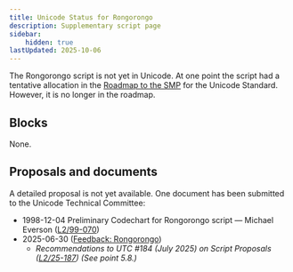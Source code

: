 ```yaml
---
title: Unicode Status for Rongorongo
description: Supplementary script page
sidebar:
    hidden: true
lastUpdated: 2025-10-06
---
```


The Rongorongo script is not yet in Unicode.  At one point the script had a tentative allocation in the [Roadmap to the SMP](http://www.unicode.org/roadmaps/smp/) for the Unicode Standard. However, it is no longer in the roadmap.

## Blocks

None.

## Proposals and documents

A detailed proposal is not yet available. One document has been submitted to the Unicode Technical Committee:
- 1998-12-04 Preliminary Codechart for Rongorongo script — Michael Everson ([L2/99-070](http://www.unicode.org/L2/L1999/rongorongo.pdf))
- 2025-06-30 ([Feedback: Rongorongo](https://www.unicode.org/L2/L2025/25163-pubrev.html#ID20250502124534))
  - _Recommendations to UTC #184 (July 2025) on Script Proposals ([L2/25-187](http://www.unicode.org/cgi-bin/GetMatchingDocs.pl?L2/25-187)) (See point 5.8.)_
